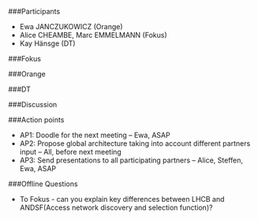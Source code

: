 ###Participants
* Ewa JANCZUKOWICZ (Orange)
* Alice CHEAMBE, Marc EMMELMANN (Fokus)
* Kay Hänsge (DT)

###Fokus


###Orange


###DT 


###Discussion


###Action points
* AP1: Doodle for the next meeting – Ewa, ASAP
* AP2: Propose global architecture taking into account different partners input – All, before next meeting 
* AP3: Send presentations to all participating partners – Alice, Steffen, Ewa, ASAP

###Offline Questions
* To Fokus - can you explain key differences between LHCB and ANDSF(Access network discovery and selection function)?

